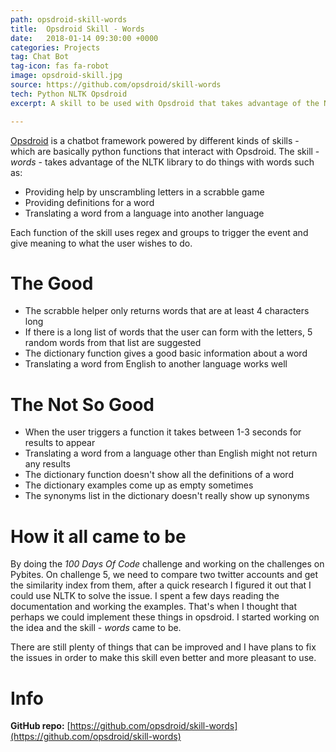 ```yaml
---
path: opsdroid-skill-words
title:  Opsdroid Skill - Words
date:   2018-01-14 09:30:00 +0000
categories: Projects
tag: Chat Bot
tag-icon: fas fa-robot
image: opsdroid-skill.jpg
source: https://github.com/opsdroid/skill-words
tech: Python NLTK Opsdroid
excerpt: A skill to be used with Opsdroid that takes advantage of the NLTK library to allow opsdroid to translate or define a word. 

---
```

[Opsdroid](2017-10-01-opsdroid.md) is a chatbot framework powered by different kinds of skills - which are basically python functions that interact with Opsdroid.
The skill - _words_ - takes advantage of the NLTK library to do things with words such as:

- Providing help by unscrambling letters in a scrabble game
- Providing definitions for a word
- Translating a word from a language into another language

Each function of the skill uses regex and groups to trigger the event and give meaning to what the user wishes to do.

# The Good

- The scrabble helper only returns words that are at least 4 characters long
- If there is a long list of words that the user can form with the letters, 5 random words from that list are suggested
- The dictionary function gives a good basic information about a word
- Translating a word from English to another language works well

# The Not So Good

- When the user triggers a function it takes between 1-3 seconds for results to appear
- Translating a word from a language other than English might not return any results
- The dictionary function doesn't show all the definitions of a word
- The dictionary examples come up as empty sometimes
- The synonyms list in the dictionary doesn't really show up synonyms

# How it all came to be

By doing the _100 Days Of Code_ challenge and working on the challenges on Pybites. 
On challenge 5, we need to compare two twitter accounts and get the similarity index from them, after a quick research I figured it out that I could use NLTK to solve the issue. I spent a few days reading the documentation and working the examples. 
That's when I thought that perhaps we could implement these things in opsdroid. I started working on the idea and the skill - _words_ came to be.

There are still plenty of things that can be improved and I have plans to fix the issues in order to make this skill even better and more pleasant to use.

# Info

**GitHub repo:** [https://github.com/opsdroid/skill-words](https://github.com/opsdroid/skill-words)
